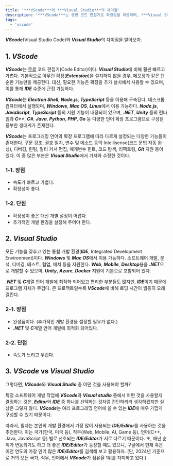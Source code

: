 ```yaml
---
title: '***VScode***와 ***Visual Studio***의 차이점'
description: '***VScode***는 경량 코드 편집기로 확장성을 제공하며, ***Visual Studio***는 모든 기능을 갖춘 통합 개발 환경(IDE)으로 무겁고 속도가 느리지만 ***.NET*** 및 ***C*** 계열 언어 개발에 최적화되어 있어 사용 목적에 따라 선택이 필요하다.'
tags:
  - 'vscode'
---
```


***VScode***(Visual Studio Code)와 ***Visual Studio***의 차이점을 알아보자.

## 1. ***VScode***

***VScode***는 <u>무료</u> 코드 편집기(Code Editor)이다. ***Visual Studio***에 비해 훨씬 빠르고 가볍다. 기본적으로 아무런 확장(***Extension***)을 설치하지 않을 경우, 메모장과 같은 단순한 기능만을 제공한다. 대신, 필요한 기능은 확장을 추가 설치해서 사용할 수 있으며, 이를 통해 ***IDE*** 수준에 근접 가능하다.

***VScode***는 ***Electron Shell***, ***Node.js***, ***TypeScript*** 등을 이용해 구축된다. 데스크톱 컴퓨터에서 실행되며, ***Windows***, ***Mac OS***, ***Linux***에서 이용 가능하다. ***Node.js***, ***JavaScript***, ***TypeScript*** 등의 지원 기능이 내장되어 있으며, ***.NET***, ***Unity*** 등의 런타임과 ***C++***, ***C#***, ***Java***, ***Python***, ***PHP***, ***Go*** 등 다양한 언어 확장 프로그램으로 구성된 풍부한 생태계가 존재한다.

***VScode***는 프로그래밍 언어와 확장 프로그램에 따라 다르게 설정되는 다양한 기능들이 존재한다. 구문 강조, 괄호 일치, 변수 및 메소드 등의 Intellisense(코드 문법 자동 완성), 디버깅, 린팅, 멀티 커서 편집, 매개변수 힌트, 코드 탐색, 리팩토링, ***Git*** 지원 등이 있다. 이 중 많은 부분은 ***Visual Studio***에서 가져와 수정한 것이다.

### 1-1. 장점

- 속도가 빠르고 가볍다.
- 확장성이 좋다.

### 1-2. 단점

- 확장성이 좋은 대신 개별 설정이 어렵다.
- 추가적인 개발 환경을 설정해 주어야 한다.

## 2. ***Visual Studio***

모든 기능을 갖추고 있는 통합 개발 환경(***IDE***, Integrated Development Environment)이다. ***Windows*** 및 ***Mac OS***에서 이용 가능하다. 소프트웨어 개발, 분석, 디버깅, 테스트, 협업, 배치 등을 지원한다. ***Web***, ***Mobile***, ***Desktop***용을 ***.NET***으로 개발할 수 있으며, ***Unity***, ***Azure***, ***Docker*** 지원이 기본으로 포함되어 있다.

***.NET*** 및 ***C***계열 언어 개발에 최적화 되어있고 편리한 부분들도 많지만, ***IDE***이기 때문에 프로그램 자체가 무겁다. 큰 프로젝트일수록 ***VScode***에 비해 로딩 시간이 월등히 오래 걸린다.

### 2-1. 장점

- 완성품이다. (추가적인 개발 환경을 설정할 필요가 없다.)
- ***.NET*** 및 ***C***계열 언어 개발에 최적화 되어있다.

### 2-2. 단점

- 속도가 느리고 무겁다.

## 3. ***VScode*** vs ***Visual Studio***

그렇다면, ***VScode***와 ***Visual Studio*** 중 어떤 것을 사용해야 할까?

특정 소프트웨어 개발 작업에 ***VScode***와 ***Visual studio*** 중에서 어떤 것을 사용할지 결정하는 것은, ***Editor***와 ***IDE*** 중 하나를 선택하는 것처럼 간단하리라 생각하겠지만 실상은 그렇지 않다. ***VScode***는 여러 프로그래밍 언어에 쓸 수 있는 ***IDE***에 매우 가깝게 구성할 수 있기 때문이다.

따라서, 필자는 본인의 개발 환경에서 가장 많이 사용되는 ***IDE/Editor***를 사용하는 것을 추천한다. 이는 국가(한국, 미국 등), 직무(Web, Mobile, AI, Game 등), 언어(C++, Java, JavaScript 등) 별로 선호되는 ***IDE/Editor***가 서로 다르기 때문이다. 또, 매년 순위가 변동되기도 하고 더 좋은 ***IDE/Editor***가 등장할 때도 있으니, 구글에서 현재 혹은 이전 연도의 가장 인기 많은 ***IDE/Editor***를 검색해 보고 활용하자. (단, 2024년 기준으로 거의 모든 국가, 직무, 언어에서 ***VScode***가 점유율 1위를 차지하고 있다.)
